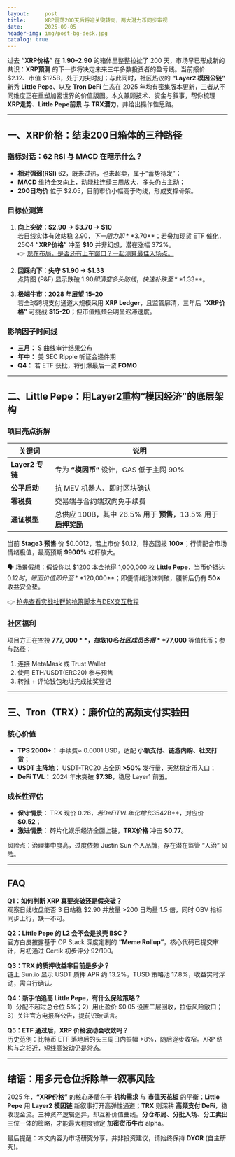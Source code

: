 ```yaml
---
layout:     post
title:      XRP震荡200天后将迎关键转向，两大潜力币同步审视
date:       2025-09-05
header-img: img/post-bg-desk.jpg
catalog: true
---
```


过去 **“XRP价格”** 在 **$1.90–$2.90** 的箱体里整整拉扯了 200 天，市场早已形成新的共识：**XRP预测** 的下一步将决定未来三年多数投资者的盈亏线。当前报价 $2.12、市值 $125B，处于刀尖时刻；与此同时，社区热议的 **“Layer2 模因公链”** 新秀 **Little Pepe**、以及 **Tron DeFi** 生态在 2025 年均有密集版本更新，三者从不同维度正在重塑加密世界的价值版图。本文兼顾技术、资金与叙事，帮你梳理 **XRP走势**、**Little Pepe前景** 与 **TRX潜力**，并给出操作性思路。

---

## 一、XRP价格：结束200日箱体的三种路径

### 指标对话：62 RSI 与 MACD 在暗示什么？
- **相对强弱(RSI)** 62，既未过热，也未超卖，属于“蓄势待发”；
- **MACD** 维持金叉向上，动能柱连续三周放大，多头仍占主动；
- **200日均价** 位于 $2.05，目前市价小幅高于均线，形成支撑骨架。

### 目标位测算
1. **向上突破：$2.90 → $3.70 → $10**  
   若日线实体有效站稳 $2.90，下一阻力即 **$3.70**；若叠加现货 ETF 催化，25Q4 **“XRP价格”** 冲至 **$10** 并非幻想，潜在涨幅 372%。  
   👉 [现在布局，是否还有上车窗口？一起测算最佳入场点。](https://okxdog.com/)

2. **回踩向下：失守 $1.90 → $1.33**  
   点阵图 (P&F) 显示跌破 $1.90 即清空多头防线，快速补跌至 **$1.33**。

3. **极端牛市：2028 年展望 $15–$20**  
   若全球跨境支付通道大规模采用 **XRP Ledger**，且监管廓清，三年后 **“XRP价格”** 可挑战 **$15-20**；但市值瓶颈会明显迟滞速度。

### 影响因子时间线
- **三月：** S 曲线审计结果公布  
- **年中：** 美 SEC  Ripple 听证会递件期  
- **Q4：** 若 ETF 获批，将引爆最后一波 **FOMO**

---

## 二、Little Pepe：用Layer2重构“模因经济”的底层架构

### 项目亮点拆解
| 关键词 | 说明 |
| --- | --- |
| **Layer2 专链**   | 专为 **“模因币”** 设计，GAS 低于主网 90% |
| **公平启动**      | 抗 MEV 机器人、即时区块确认 |
| **零税费**        | 交易端与合约端双向免手续费 |
| **通证模型**      | 总供应 100B，其中 26.5% 用于 **预售**，13.5% 用于 **质押奖励** |

当前 **Stage3 预售** 价 $0.0012，若上市价 $0.12，静态回报 **100×**；行情配合市场情绪极值，最高预期 **9900%** 杠杆放大。

🗣️ 场景假想：假设你以 $1200 本金抢得 1,000,000 枚 **Little Pepe**，当币价抵达 $0.12 时，账面价值即升至 **$120,000**；即便情绪泡沫刺破，腰斩后仍有 **50×** 收益安全垫。  

👉 [抢先查看实战社群的抢筹脚本与DEX交互教程](https://okxdog.com/)

### 社区福利
项目方正在空投 **$777,000**，抽取 10 名社区成员各得 **$77,000** 等值代币；参与路径：  
1. 连接 MetaMask 或 Trust Wallet  
2. 使用 ETH/USDT(ERC20) 参与预售  
3. 转推 + 评论钱包地址完成抽奖登记

---

## 三、Tron（TRX）：廉价位的高频支付实验田

### 核心价值
- **TPS 2000+：** 手续费≈ 0.0001 USD，适配 **小额支付、链游内购、社交打赏**；
- **USDT 主阵地：** USDT-TRC20 占全网 **>50%** 发行量，天然稳定币入口；
- **DeFi TVL：** 2024 年末突破 **$7.3B**，稳居 Layer1 前五。

### 成长性评估
- **保守情景：** TRX 现价 $0.26，若 DeFi TVL 年化增长 35%，市值 **$42B**，对应价 **$0.52**；
- **激进情景：** 碎片化娱乐经济全面上链，**TRX价格** 冲击 **$0.77**。

风险点：治理集中度高，过度依赖 Justin Sun 个人品牌，存在潜在监管 “人治” 风险。

---

## FAQ

**Q1：如何判断 XRP 真要突破还是假突破？**  
观察日线收盘能否 3 日站稳 $2.90 并放量 >200 日均量 1.5 倍，同时 OBV 指标同步上行，缺一不可。

**Q2：Little Pepe 的 L2 会不会是换壳 BSC？**  
官方白皮披露基于 OP Stack 深度定制的 **“Meme Rollup”**，核心代码已提交审计，月初通过 Certik 初步评分 92/100。

**Q3：TRX 的质押收益率目前是多少？**  
链上 Sun.io 显示 USDT 质押 APR 约 13.2%，TUSD 策略池 17.8%，收益实时浮动，需自行确认。

**Q4：新手怕追高 Little Pepe，有什么保险策略？**  
1）分配不超过总仓位 5%；2）用止盈价 $0.05 设置二层回收，拉低风险敞口；3）关注官方电报群公告，提前识破谣言。

**Q5：ETF 通过后，XRP 价格波动会收敛吗？**  
历史范例：比特币 ETF 落地后的头三周日内振幅 >8%，随后逐步收窄。XRP 结构与之相近，短线高波动仍是常态。

---

## 结语：用多元仓位拆除单一叙事风险

2025 年，**“XRP价格”** 的核心矛盾在于 **机构需求** 与 **市值天花板** 的平衡；**Little Pepe** 用 **Layer2 模因链** 新叙事打开高弹性通道；**TRX** 则深耕 **高频支付 DeFi**，稳收现金流。三种资产逻辑迥异，却互补价值曲线。**分仓布局、分批入场、分工卖出** 三位一体的策略，才能最大程度锁定 **加密货币牛市** alpha。  

最后提醒：本文内容为市场研究分享，并非投资建议，请始终保持 **DYOR** (自主研究)。